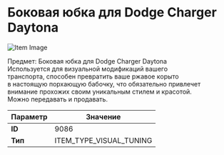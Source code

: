 # Боковая юбка для Dodge Charger Daytona

![Item Image](../img/9086.webp?raw=true)

Предмет: Боковая юбка для Dodge Charger Daytona<br>Используется для визуальной модификаций вашего<br>транспорта, способен превратить ваше ржавое корыто<br>в настоящую порхающую бабочку, что обязательно привлечет<br>внимание прохожих своим уникальным стилем и красотой.<br>Можно передавать и продавать.


| Параметр | Значение |
|----------|----------|
| **ID** | 9086 |
| **Тип** | ITEM_TYPE_VISUAL_TUNING |

